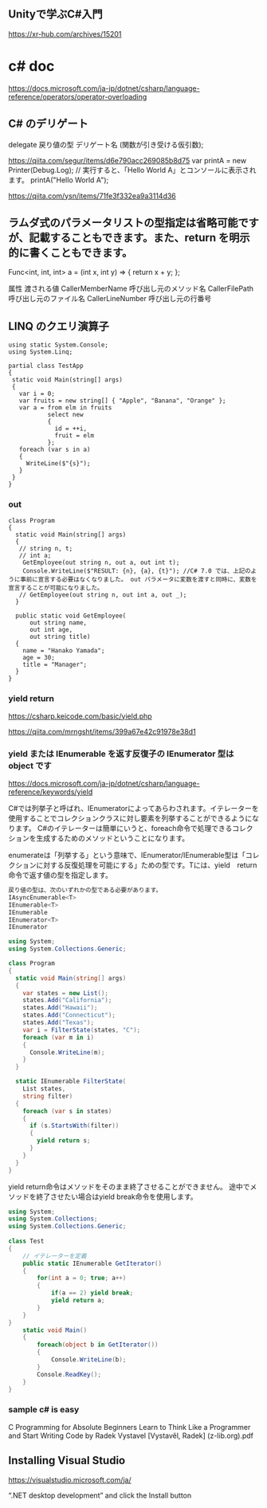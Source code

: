 ## Unityで学ぶC#入門
https://xr-hub.com/archives/15201

# c# doc
https://docs.microsoft.com/ja-jp/dotnet/csharp/language-reference/operators/operator-overloading

## C# のデリゲート
delegate 戻り値の型 デリゲート名 (関数が引き受ける仮引数);

https://qiita.com/segur/items/d6e790acc269085b8d75
var printA = new Printer(Debug.Log);
            // 実行すると、「Hello World A」とコンソールに表示されます。
            printA("Hello World A");


https://qiita.com/ysn/items/71fe3f332ea9a3114d36

## ラムダ式のパラメータリストの型指定は省略可能ですが、記載することもできます。また、return を明示的に書くこともできます。
 Func<int, int, int> a = (int x, int y) =>
    {
      return x + y;
    };
    
    
  属性	渡される値
CallerMemberName	呼び出し元のメソッド名
CallerFilePath	呼び出し元のファイル名
CallerLineNumber	呼び出し元の行番号


 ## LINQ のクエリ演算子
 ```
 using static System.Console;
using System.Linq;

partial class TestApp
{
  static void Main(string[] args)
  {
    var i = 0;
    var fruits = new string[] { "Apple", "Banana", "Orange" };
    var a = from elm in fruits
            select new
            {
              id = ++i,
              fruit = elm
            };
    foreach (var s in a)
    {
      WriteLine($"{s}");
    }
  }
}
 ```

### out
```
class Program
{
  static void Main(string[] args)
  {
   // string n, t;
   // int a;
    GetEmployee(out string n, out a, out int t);
    Console.WriteLine($"RESULT: {n}, {a}, {t}"); //C# 7.0 では、上記のように事前に宣言する必要はなくなりました。 out パラメータに変数を渡すと同時に、変数を宣言することが可能になりました。
   // GetEmployee(out string n, out int a, out _);
  }

  public static void GetEmployee(
      out string name,
      out int age,
      out string title)
  {
    name = "Hanako Yamada";
    age = 30;
    title = "Manager";
  }
}
```

### yield return
https://csharp.keicode.com/basic/yield.php

https://qiita.com/mrngsht/items/399a67e42c91978e38d1
### yield または IEnumerable を返す反復子の IEnumerator 型は object です
https://docs.microsoft.com/ja-jp/dotnet/csharp/language-reference/keywords/yield

C#では列挙子と呼ばれ、IEnumeratorによってあらわされます。イテレーターを使用することでコレクションクラスに対し要素を列挙することができるようになります。
C#のイテレーターは簡単にいうと、foreach命令で処理できるコレクションを生成するためのメソッドということになります。

enumerateは「列挙する」という意味で、IEnumerator/IEnumerable型は「コレクションに対する反復処理を可能にする」ための型です。Tには、yield　return命令で返す値の型を指定します。

```c#
戻り値の型は、次のいずれかの型である必要があります。
IAsyncEnumerable<T>
IEnumerable<T>
IEnumerable
IEnumerator<T>
IEnumerator

using System;
using System.Collections.Generic;

class Program
{
  static void Main(string[] args)
  {
    var states = new List();
    states.Add("California");
    states.Add("Hawaii");
    states.Add("Connecticut");
    states.Add("Texas");
    var i = FilterState(states, "C");
    foreach (var m in i)
    {
      Console.WriteLine(m);
    }
  }

  static IEnumerable FilterState(
    List states,
    string filter)
  {
    foreach (var s in states)
    {
      if (s.StartsWith(filter))
      {
        yield return s;
      }
    }
  }
}
```
yield return命令はメソッドをそのまま終了させることができません。
途中でメソッドを終了させたい場合はyield break命令を使用します。
```c#
using System;
using System.Collections;
using System.Collections.Generic;
 
class Test
{
    // イテレーターを定義
    public static IEnumerable GetIterator()
    {
        for(int a = 0; true; a++)
        {
            if(a == 2) yield break;
            yield return a;
        }
    }
}
    static void Main()
    {
        foreach(object b in GetIterator())
        {
            Console.WriteLine(b);
        }
        Console.ReadKey();
    }
}
```


### sample c# is easy
C Programming for Absolute Beginners Learn to Think Like a Programmer and Start Writing Code by Radek Vystavel [Vystavěl, Radek] (z-lib.org).pdf
## Installing Visual Studio
https://visualstudio.microsoft.com/ja/

“.NET desktop development” and click the Install button
